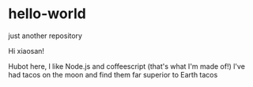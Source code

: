 # hello-world
just another repository

Hi xiaosan!


Hubot here, l like Node.js and coffeescript (that's what I'm made of!)
l've had tacos on the moon and find them far superior to Earth tacos


